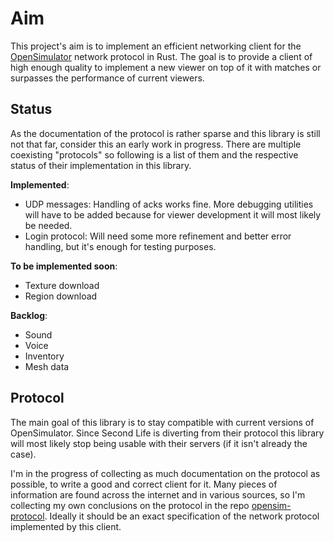 # Aim
This project's aim is to implement an efficient networking client for the [OpenSimulator](http://opensimulator.org/wiki/Main_Page) network protocol in Rust.
The goal is to provide a client of high enough quality to implement a new viewer on top of it with matches or surpasses the performance of current viewers.

## Status
As the documentation of the protocol is rather sparse and this library is still not that far, consider this an early work in progress.
There are multiple coexisting "protocols" so following is a list of them and the respective status of their implementation in this library.

**Implemented**:

- UDP messages: Handling of acks works fine. More debugging utilities will have to be added because for viewer development it will most likely be needed.
- Login protocol: Will need some more refinement and better error handling, but it's enough for testing purposes.

**To be implemented soon**:

- Texture download
- Region download

**Backlog**:

- Sound
- Voice
- Inventory
- Mesh data

## Protocol
The main goal of this library is to stay compatible with current versions of OpenSimulator. Since Second Life is diverting from their protocol this library will most likely stop being usable with
their servers (if it isn't already the case).

I'm in the progress of collecting as much documentation on the protocol as possible, to write a good and correct client for it. Many pieces of information are found across
the internet and in various sources, so I'm collecting my own conclusions on the protocol in the repo [opensim-protocol](https://github.com/leoschwarz/opensim-protocol).
Ideally it should be an exact specification of the network protocol implemented by this client.
